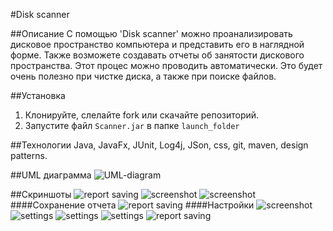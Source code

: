 #Disk scanner

##Описание
С помощью 'Disk scanner' можно проанализировать дисковое пространство компьютера и представить его в наглядной форме.
Также возможете создавать отчеты об занятости дискового пространства. Этот процес можно проводить автоматически. Это будет очень полезно при чистке диска, а также при поиске файлов.

##Установка
1. Клонируйте, слелайте fork или скачайте репозиторий.
2. Запустите файл `Scanner.jar` в папке `launch_folder`

##Технологии
Java, JavaFx, JUnit, Log4j, JSon, css, git, maven, design patterns.

##UML диаграмма
![UML-diagram](https://github.com/Serega290696/Disk_scanner/blob/master/uml-diagram_disk_scanner.png)

##Скриншоты
![report saving](https://github.com/Serega290696/Disk_scanner/blob/master/screenshotes_here/start_app.png)
![screenshot](https://github.com/Serega290696/Disk_scanner/blob/master/screenshotes_here/C_scan.png)
![screenshot](https://github.com/Serega290696/Disk_scanner/blob/master/screenshotes_here/pr_bar.png)
####Сохранение отчета
![report saving](https://github.com/Serega290696/Disk_scanner/blob/master/screenshotes_here/report_saving2.png)
####Настройки
![screenshot](https://github.com/Serega290696/Disk_scanner/blob/master/screenshotes_here/Settings_win4.png)
![settings](https://github.com/Serega290696/Disk_scanner/blob/master/screenshotes_here/settings_win2.png)
![settings](https://github.com/Serega290696/Disk_scanner/blob/master/screenshotes_here/settings_win_big2.png)
![settings](https://github.com/Serega290696/Disk_scanner/blob/master/screenshotes_here/Settings_win3.png)
![report saving](https://github.com/Serega290696/Disk_scanner/blob/master/screenshotes_here/tip3.png)
